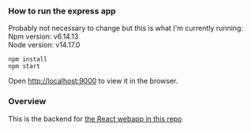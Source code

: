 ### How to run the express app

Probably not necessary to change but this is what I'm currently running:\
Npm version: v6.14.13\
Node version: v14.17.0

`npm install`\
`npm start`

Open [http://localhost:9000](http://localhost:9000) to view it in the browser.

### Overview

This is the backend for [the React webapp in this repo](https://github.com/Vetrano89/item-list-example)
